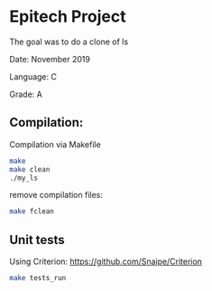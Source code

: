 # Epitech Project

The goal was to do a clone of ls  

Date: November 2019

Language: C

Grade: A  

## Compilation:

Compilation via Makefile  
```bash
make
make clean
./my_ls
```

remove compilation files:
```bash
make fclean
```

## Unit tests

Using Criterion: https://github.com/Snaipe/Criterion

```bash
make tests_run
```

